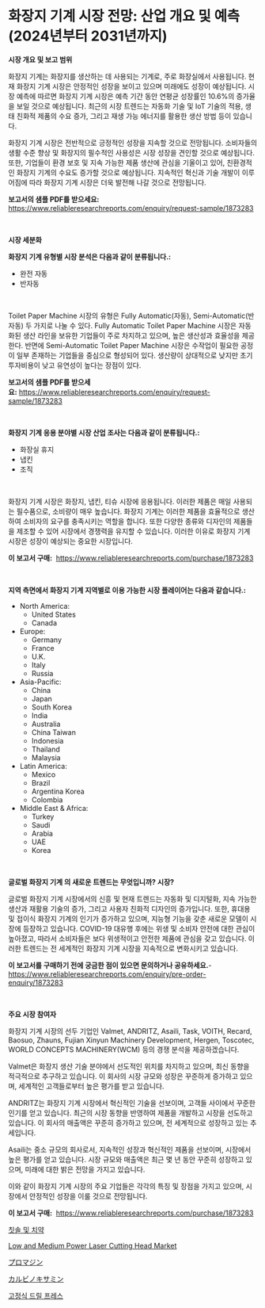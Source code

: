 <p><h1>화장지 기계 시장 전망: 산업 개요 및 예측 (2024년부터 2031년까지)</h1></p><p><strong>시장 개요 및 보고 범위</strong></p>
<p><p>화장지 기계는 화장지를 생산하는 데 사용되는 기계로, 주로 화장실에서 사용됩니다. 현재 화장지 기계 시장은 안정적인 성장을 보이고 있으며 미래에도 성장이 예상됩니다. 시장 예측에 따르면 화장지 기계 시장은 예측 기간 동안 연평균 성장률인 10.6%의 증가율을 보일 것으로 예상됩니다. 최근의 시장 트렌드는 자동화 기술 및 IoT 기술의 적용, 생태 친화적 제품의 수요 증가, 그리고 재생 가능 에너지를 활용한 생산 방법 등이 있습니다.</p><p>화장지 기계 시장은 전반적으로 긍정적인 성장을 지속할 것으로 전망됩니다. 소비자들의 생활 수준 향상 및 화장지의 필수적인 사용성은 시장 성장을 견인할 것으로 예상됩니다. 또한, 기업들이 환경 보호 및 지속 가능한 제품 생산에 관심을 기울이고 있어, 친환경적인 화장지 기계의 수요도 증가할 것으로 예상됩니다. 지속적인 혁신과 기술 개발이 이루어짐에 따라 화장지 기계 시장은 더욱 발전해 나갈 것으로 전망됩니다.</p></p>
<p><strong>보고서의 샘플 PDF를 받으세요:</strong> <a href="https://www.reliableresearchreports.com/enquiry/request-sample/1873283">https://www.reliableresearchreports.com/enquiry/request-sample/1873283</a></p>
<p>&nbsp;</p>
<p><strong>시장 세분화</strong></p>
<p><strong>화장지 기계 유형별 시장 분석은 다음과 같이 분류됩니다.:</strong></p>
<p><ul><li>완전 자동</li><li>반자동</li></ul></p>
<p>&nbsp;</p>
<p><p>Toilet Paper Machine 시장의 유형은 Fully Automatic(자동), Semi-Automatic(반자동) 두 가지로 나눌 수 있다. Fully Automatic Toilet Paper Machine 시장은 자동화된 생산 라인을 보유한 기업들이 주로 차지하고 있으며, 높은 생산성과 효율성을 제공한다. 반면에 Semi-Automatic Toilet Paper Machine 시장은 수작업이 필요한 공정이 일부 존재하는 기업들을 중심으로 형성되어 있다. 생산량이 상대적으로 낮지만 초기 투자비용이 낮고 유연성이 높다는 장점이 있다.</p></p>
<p><strong>보고서의 샘플 PDF를 받으세요:</strong>&nbsp;<a href="https://www.reliableresearchreports.com/enquiry/request-sample/1873283">https://www.reliableresearchreports.com/enquiry/request-sample/1873283</a></p>
<p>&nbsp;</p>
<p><strong> 화장지 기계 응용 분야별 시장 산업 조사는 다음과 같이 분류됩니다.:</strong></p>
<p><ul><li>화장실 휴지</li><li>냅킨</li><li>조직</li></ul></p>
<p>&nbsp;</p>
<p><p>화장지 기계 시장은 화장지, 냅킨, 티슈 시장에 응용됩니다. 이러한 제품은 매일 사용되는 필수품으로, 소비량이 매우 높습니다. 화장지 기계는 이러한 제품을 효율적으로 생산하여 소비자의 요구를 충족시키는 역할을 합니다. 또한 다양한 종류와 디자인의 제품들을 제조할 수 있어 시장에서 경쟁력을 유지할 수 있습니다. 이러한 이유로 화장지 기계 시장은 성장이 예상되는 중요한 시장입니다.</p></p>
<p><strong>이 보고서 구매:</strong>&nbsp; <a href="https://www.reliableresearchreports.com/purchase/1873283">https://www.reliableresearchreports.com/purchase/1873283</a></p>
<p>&nbsp;</p>
<p><strong>지역 측면에서 화장지 기계 지역별로 이용 가능한 시장 플레이어는 다음과 같습니다.:</strong></p>
<p><ul>
    <li>
        North America:
        <ul>
            <li>United States</li>
            <li>Canada</li>
        </ul>
    </li>
    <li>
        Europe:
        <ul>
            <li>Germany</li>
            <li>France</li>
            <li>U.K.</li>
            <li>Italy</li>
            <li>Russia</li>
        </ul>
    </li>
    <li>
        Asia-Pacific:
        <ul>
            <li>China</li>
            <li>Japan</li>
            <li>South Korea</li>
            <li>India</li>
            <li>Australia</li>
            <li>China Taiwan</li>
            <li>Indonesia</li>
            <li>Thailand</li>
            <li>Malaysia</li>
        </ul>
    </li>
    <li>
        Latin America:
        <ul>
            <li>Mexico</li>
            <li>Brazil</li>
            <li>Argentina Korea</li>
            <li>Colombia</li>
        </ul>
    </li>
    <li>
        Middle East & Africa:
        <ul>
            <li>Turkey</li>
            <li>Saudi</li>
            <li>Arabia</li>
            <li>UAE</li>
            <li>Korea</li>
        </ul>
    </li>
    </ul></p>
<p>&nbsp;</p>
<p><strong>글로벌 화장지 기계 의 새로운 트렌드는 무엇입니까? 시장?</strong></p>
<p><p>글로벌 화장지 기계 시장에서의 신흥 및 현재 트렌드는 자동화 및 디지털화, 지속 가능한 생산과 재활용 기술의 증가, 그리고 사용자 친화적 디자인의 증가입니다. 또한, 휴대용 및 접이식 화장지 기계의 인기가 증가하고 있으며, 지능형 기능을 갖춘 새로운 모델이 시장에 등장하고 있습니다. COVID-19 대유행 후에는 위생 및 소비자 안전에 대한 관심이 높아졌고, 따라서 소비자들은 보다 위생적이고 안전한 제품에 관심을 갖고 있습니다. 이러한 트렌드는 전 세계적인 화장지 기계 시장을 지속적으로 변화시키고 있습니다.</p></p>
<p><strong>이 보고서를 구매하기 전에 궁금한 점이 있으면 문의하거나 공유하세요.</strong>- <a href="https://www.reliableresearchreports.com/enquiry/pre-order-enquiry/1873283">https://www.reliableresearchreports.com/enquiry/pre-order-enquiry/1873283</a></p>
<p>&nbsp;</p>
<p><strong>주요 시장 참여자</strong></p>
<p><p>화장지 기계 시장의 선두 기업인 Valmet, ANDRITZ, Asaili, Task, VOITH, Recard, Baosuo, Zhauns, Fujian Xinyun Machinery Development, Hergen, Toscotec, WORLD CONCEPTS MACHINERY(WCM) 등의 경쟁 분석을 제공하겠습니다.</p><p>Valmet은 화장지 생산 기술 분야에서 선도적인 위치를 차지하고 있으며, 최신 동향을 적극적으로 추구하고 있습니다. 이 회사의 시장 규모와 성장은 꾸준하게 증가하고 있으며, 세계적인 고객들로부터 높은 평가를 받고 있습니다.</p><p>ANDRITZ는 화장지 기계 시장에서 혁신적인 기술을 선보이며, 고객들 사이에서 꾸준한 인기를 얻고 있습니다. 최근의 시장 동향을 반영하여 제품을 개발하고 시장을 선도하고 있습니다. 이 회사의 매출액은 꾸준히 증가하고 있으며, 전 세계적으로 성장하고 있는 추세입니다.</p><p>Asaili는 중소 규모의 회사로서, 지속적인 성장과 혁신적인 제품을 선보이며, 시장에서 높은 평가를 얻고 있습니다. 시장 규모와 매출액은 최근 몇 년 동안 꾸준히 성장하고 있으며, 미래에 대한 밝은 전망을 가지고 있습니다.</p><p>이와 같이 화장지 기계 시장의 주요 기업들은 각각의 특징 및 장점을 가지고 있으며, 시장에서 안정적인 성장을 이룰 것으로 전망됩니다.</p></p>
<p><strong>이 보고서 구매:</strong>&nbsp;&nbsp;<a href="https://www.reliableresearchreports.com/purchase/1873283">https://www.reliableresearchreports.com/purchase/1873283</a></p>
<p><p><a href="https://github.com/vsn7qpua81q/Market-Research-Report-List-1/blob/main/18165712603.md">칫솔 및 치약</a></p><p><a href="https://issuu.com/reportprime-2/docs/low-and-medium-power-laser-cutting-head-market-siz">Low and Medium Power Laser Cutting Head Market</a></p><p><a href="https://medium.com/@pollynsatcherayted345/%E3%83%97%E3%83%AD%E3%83%9E%E3%82%B8%E3%83%B3%E5%B8%82%E5%A0%B4-%E3%82%BF%E3%82%A4%E3%83%97-%E3%82%A2%E3%83%97%E3%83%AA%E3%82%B1%E3%83%BC%E3%82%B7%E3%83%A7%E3%83%B3-%E5%9C%B0%E7%90%86%E3%81%AB%E3%82%88%E3%82%8B%E5%8C%85%E6%8B%AC%E7%9A%84%E8%A9%95%E4%BE%A1-6c6772f21e32">プロマジン</a></p><p><a href="https://medium.com/@nicholas.ellison0076890/%E3%82%AB%E3%83%AB%E3%83%93%E3%83%8E%E3%82%AD%E3%82%B5%E3%83%9F%E3%83%B3%E5%B8%82%E5%A0%B4-%E5%B8%82%E5%A0%B4%E3%82%B7%E3%82%A7%E3%82%A2-%E5%B8%82%E5%A0%B4%E5%8B%95%E5%90%91-%E5%B0%86%E6%9D%A5%E3%81%AE%E6%88%90%E9%95%B7%E3%82%92%E6%8E%A2%E3%82%8B-1e061f6c0608">カルビノキサミン</a></p><p><a href="https://github.com/trmesnao7959541/Market-Research-Report-List-1/blob/main/73146882602.md">고정식 드릴 프레스</a></p></p>
